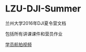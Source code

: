 # LZU-DJI-Summer
兰州大学2016年DJI夏令营文档

包括所有讲课课件和营员作业

[学员航拍视频](http://v.qq.com/x/page/l0315m1n4ne.html)

